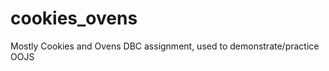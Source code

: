 cookies_ovens
=============
Mostly Cookies and Ovens DBC assignment, used to demonstrate/practice OOJS
